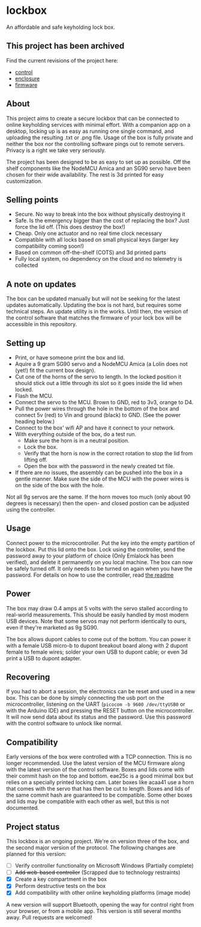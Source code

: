 # lockbox

An affordable and safe keyholding lock box.

## This project has been archived

Find the current revisions of the project here:

- [control](https://github.com/embeddedkink/lockbox-controller)
- [enclosure](https://github.com/embeddedkink/lockbox-enclosure)
- [firmware](https://github.com/embeddedkink/lockbox-firmware)

## About

This project aims to create a secure lockbox that can be connected to online keyholding services with minimal effort. With a companion app on a desktop, locking up is as easy as running one single command, and uploading the resulting .txt or .png file.
Usage of the box is fully private and neither the box nor the controlling software pings out to remote servers. Privacy is a right we take very seriously.

The project has been designed to be as easy to set up as possible. Off the shelf components like the NodeMCU Amica and an SG90 servo have been chosen for their wide availability. The rest is 3d printed for easy customization.

## Selling points

- Secure. No way to break into the box without physically destroying it
- Safe. Is the emergency bigger than the cost of replacing the box? Just force the lid off. (This does destroy the box!)
- Cheap. Only one actuator and no real time clock necessary
- Compatible with all locks based on small physical keys (larger key compatibility coming soon!)
- Based on common off-the-shelf (COTS) and 3d printed parts
- Fully local system, no dependency on the cloud and no telemetry is collected

## A note on updates

The box can be updated manually but will not be seeking for the latest updates automatically. Updating the box is not hard, but requires some technical steps. An update utility is in the works. Until then, the version of the control software that matches the firmware of your lock box will be accessible in this repository.

## Setting up

- Print, or have someone print the box and lid.
- Aquire a 9 gram SG90 servo and a NodeMCU Amica (a Lolin does not (yet!) fit the current box design).
- Cut one of the horns of the servo to length. In the locked position it should stick out a little through its slot so it goes inside the lid when locked.
- Flash the MCU.
- Connect the servo to the MCU. Brown to GND, red to 3v3, orange to D4.
- Pull the power wires through the hole in the bottom of the box and connect 5v (red) to Vin and ground (black) to GND. (See the power heading below.)
- Connect to the box' wifi AP and have it connect to your network.
- With everything outside of the box, do a test run.
  - Make sure the horn is in a neutral position.
  - Lock the box.
  - Verify that the horn is now in the correct rotation to stop the lid from lifting off.
  - Open the box with the password in the newly created txt file.
- If there are no issues, the assembly can be pushed into the box in a gentle manner. Make sure the side of the MCU with the power wires is on the side of the box with the hole.

Not all 9g servos are the same. If the horn moves too much (only about 90 degrees is necessary) then the open- and closed postion can be adjusted using the controller.

## Usage

Connect power to the microcontroller. Put the key into the empty partition of the lockbox. Put this lid onto the box. Lock using the controller, send the password away to your platform of choice (Only Emlalock has been verified), and delete it permanently on you local machine. The box can now be safely turned off. It only needs to be turned on again when you have the password. For details on how to use the controller, read [the readme](lockbox_control/README.md)

## Power

The box may draw 0.4 amps at 5 volts with the servo stalled according to real-world measurements. This should be easily handled by most modern USB devices.
Note that some servos may not perform identically to ours, even if they're marketed as 9g SG90.

The box allows dupont cables to come out of the bottom. You can power it with a female USB micro-b to dupont breakout board along with 2 dupont female to female wires; solder your own USB to dupont cable; or even 3d print a USB to dupont adapter.

## Recovering

If you had to abort a session, the electronics can be reset and used in a new box. This can be done by simply connecting the usb port on the microcontroller, listening on the UART (`picocom -b 9600 /dev/ttyUSB0` or with the Arduino IDE) and pressing the RESET button on the microcontroller. It will now send data about its status and the password. Use this password with the control software to unlock like normal.

## Compatibility

Early versions of the box were controlled with a TCP connection. This is no longer recommended. Use the latest version of the MCU firmware along with the latest version of the control software.
Boxes and lids come with their commit hash on the top and bottom. eae25c is a good minimal box but relies on a specially printed locking cam. Later boxes like acaa41 use a horn that comes with the servo that has then be cut to length. Boxes and lids of the same commit hash are guaranteed to be compatible. Some other boxes and lids may be compatible with each other as well, but this is not documented.

## Project status

This lockbox is an ongoing project. We're on version three of the box, and the second major version of the protocol. The following changes are planned for this version:

- [ ] Verify controller functionality on Microsoft Windows (Partially complete)
- [ ] ~~Add web-based controller~~ (Scrapped due to technology restraints)
- [X] Create a key compartment in the box
- [X] Perform destructive tests on the box
- [X] Add compatibility with other online keyholding platforms (image mode)

A new version will support Bluetooth, opening the way for control right from your browser, or from a mobile app. This version is still several months away. Pull requests are welcomed!
